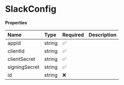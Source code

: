 # SlackConfig

**Properties**

| Name          | Type   | Required | Description |
| :------------ | :----- | :------- | :---------- |
| appId         | string | ✅       |             |
| clientId      | string | ✅       |             |
| clientSecret  | string | ✅       |             |
| signingSecret | string | ✅       |             |
| id            | string | ❌       |             |
